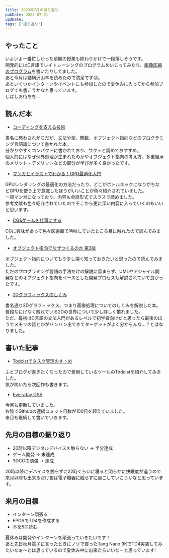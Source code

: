 ```yaml
---
title: 2023年7月の振り返り
pubDate: 2023-07-31
updDate: 
tags: ["振り返り"]
---
```


## やったこと

いよいよ一番忙しかった前期の授業も終わりかけで一段落しそうです。  
開発的にはC言語でレイトレーシングのプログラムをいじってみたり、[画像圧縮のプログラム](https://github.com/yashikota/rle)を書いたりしてました。  
あと今月は結構沢山本を読めたので満足です😊。  
あといくつかインターンやイベントにも参加したので夏休みに入ってから参加ブログでも書こうかなと思っています。  
しばしお待ちを…  

## 読んだ本

- [コーディングを支える技術](https://gihyo.jp/book/2013/978-4-7741-5654-5)

書名に惑わされがちだが、文法や型、関数、オブジェクト指向などのプログラミング言語論について書かれた本。  
分かりやすくコンパクトに書かれており、サクッと読めておすすめ。  
個人的にはなぜ例外処理が生まれたのかやオブジェクト指向の考え方、多重継承のメリット・デメリットなどの部分が学びが多く良かったです。  

- [マンガとイラストでわかる！GPU最適化入門](https://www.borndigital.co.jp/book/21154.html)

GPUレンダリングの最適化の方法だったり、どこがボトルネックになりがちなどGPUを使う上で意識したほうがいいことが色々紹介されていました。  
一部マンガになっており、内容も会話形式でスラスラ読めました。  
参考文献も色々紹介されていたのでそこから更に深い内容に入っていくのもいいと思います。  

- [CG&ゲームを仕事にする](https://books.mdn.co.jp/books/3213203020/)

CGに興味があって色々図書館で吟味していたところ目に触れたので読んでみました。  

- [オブジェクト指向でなぜつくるのか 第3版](https://bookplus.nikkei.com/atcl/catalog/21/S00180/)

オブジェクト指向についてもう少し深く知っておきたいと思ったので読んでみました。  
ただのプログラミング言語の手法だけの解説に留まらず、UMLやアジャイル開発などのオブジェクト指向をベースとした開発プロセスも解説されていて良かったです。  

- [2Dグラフィックスのしくみ](https://gihyo.jp/book/2015/978-4-7741-7558-4)

書名通り2Dグラフィックス、つまり画像処理についてのしくみを解説した本。  
普段なにげなく触れている2Dの世界について少し詳しく慣れました。  
ただ、最初はC言語の文法入門があるレベルで初学者向けだと思ったら最後のほうでメモリの話とかがバンバン出てきてターゲットがよく分からんな…？とはなりました。  

## 書いた記事

- [Todoistでタスク管理のすゝめ](https://yashikota.com/blog/todoist)

ふとブログが書きたくなったので愛用しているツールのTodoistを紹介してみました。  
気が向いたら次回作も書きます。  

- [Everyday OSS](https://yashikota.com/blog/oss)

今月も更新していました。  
お陰でGithubの連続コミット日数が100日を超えていました。  
来月も継続して書いていきます。  

## 先月の目標の振り返り

- 20時以降デジタルデバイスを触らない
    → 半分達成
- ゲーム開発
    → 未達成
- 3DCGの勉強
    → 達成

20時以降にデバイスを触らずに22時ぐらいに寝ると明らかに快眠度が違うので来月以降も出来るだけ夜は電子機器に触らずに過ごしていこうかなと思っています。  

## 来月の目標

- インターン頑張る
- FPGAでTD4を作成する
- 本を5冊読む

夏休みは開発やインターンを頑張っていきたいです！  
あと先日秋月電子に言ったときにノリで買ったTang Nano 9KでTD4実装してみたいなぁ～とは思っているので夏休み中に出来たらいいなーと思っています!  
